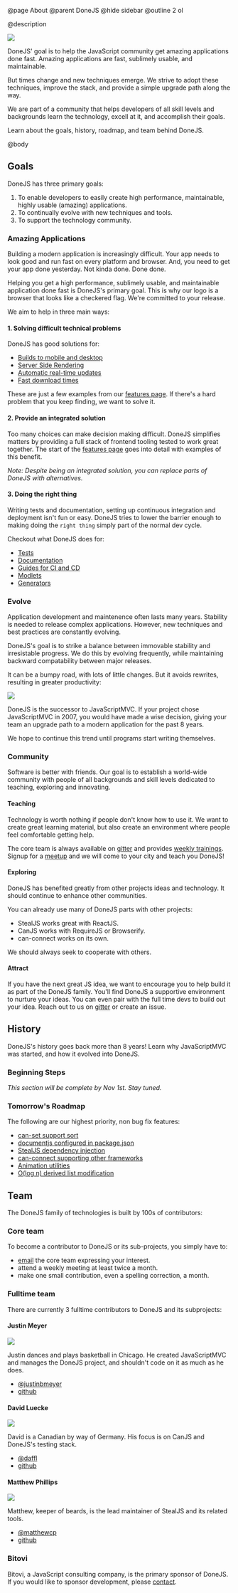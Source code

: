 @page About
@parent DoneJS
@hide sidebar
@outline 2 ol

@description 

<img src="http://blog.bitovi.com/wp-content/uploads/2015/10/donejs-logo-ie.png"/>

DoneJS' goal is to help the JavaScript community get amazing applications done fast.
Amazing applications are fast, sublimely usable, and maintainable.

But times change and new techniques emerge. We strive to adopt these
techniques, improve the stack, and provide a simple upgrade path along the way. 

We are part of a community that helps developers of all skill levels and 
backgrounds learn the technology, excell at it, and accomplish their
goals.

Learn about the goals, history, roadmap, and team behind DoneJS.

@body

## Goals



DoneJS has three primary goals:

1.  To enable developers to easily create high performance, maintainable, highly usable (amazing) applications.
2.  To continually evolve with new techniques and tools.
3.  To support the technology community.

### Amazing Applications

Building a modern application is increasingly difficult. Your app
needs to look good and run fast on every 
platform and browser.  And, you need to get your app done yesterday. 
Not kinda done.  Done done.

Helping you get a high performance, sublimely usable, and maintainable application
done fast is DoneJS's primary goal. This is why our logo
is a browser that looks like a checkered flag. We're committed
to your release. 

We aim to help in three main ways:

#### 1. Solving difficult technical problems

DoneJS has good solutions for:

 - [Builds to mobile and desktop](#section=section_iOS_Android_andDesktopBuilds)
 - [Server Side Rendering](#section=section_Server_SideRendered)
 - [Automatic real-time updates](#section=section_RealTimeConnected)
 - [Fast download times](##section=section_ProgressiveLoading)

These are just a few examples from our [features page](/Features.html). If
there's a hard problem that you keep finding, we want to solve it.

#### 2. Provide an integrated solution

Too many choices can make decision making difficult.  DoneJS simplifies
matters by providing a full stack of frontend tooling tested to work
great together.  The start of the [features page](/Features.html)
goes into detail with examples of this benefit.

_Note: Despite being an integrated solution, you can replace parts of
DoneJS with alternatives._


#### 3. Doing the right thing

Writing tests and documentation, setting up continuous integration and deployment
isn't fun or easy.  DoneJS tries to lower the barrier enough to 
making doing the `right thing` simply part of the normal dev cycle.

Checkout what DoneJS does for:

- [Tests](#section=section_ComprehensiveTesting)
- [Documentation](#section=section_Documentation)
- [Guides for CI and CD](#section=section_ContinuousIntegration_Deployment)
- [Modlets](#section=section_Modlets)
- [Generators](#section=section_Generators)

### Evolve

Application development and maintenence often 
lasts many years. Stability is needed to release complex applications. However,
new techniques and best practices are constantly evolving.

DoneJS's goal is to strike a balance between immovable stability and irresistable
progress.  We do this by evolving frequently, while maintaining backward compatability between major releases. 

It can be a bumpy road, with lots of little changes. But it
avoids rewrites, resulting in greater productivity:  

<img src="http://blog.bitovi.com/wp-content/uploads/2015/10/mountain-climb1.jpg"/>


DoneJS is the successor to JavaScriptMVC. If your project chose JavaScriptMVC in 2007, you would have made a wise decision, giving your team an upgrade path to a modern application for the past 8 years.

We hope to continue this trend until programs start writing themselves.

### Community

Software is better with friends.  Our goal is to establish a world-wide
community with people of all backgrounds and skill levels dedicated to
teaching, exploring and innovating.

#### Teaching

Technology is worth nothing if people don't know how to use it. We want
to create great learning material, but also create an environment 
where people feel comfortable getting help.  

The core team is always available on [gitter](https://gitter.im/donejs/donejs)
and provides [weekly trainings](http://blog.bitovi.com/free-weekly-online-javascript-training/). Signup for a [meetup](/community.html) and we will come to your
city and teach you DoneJS!


#### Exploring
   
DoneJS has benefited greatly from other projects ideas and technology. It should continue to enhance other communities.  

You can already use many of DoneJS parts with other projects:

 - StealJS works great with ReactJS.  
 - CanJS works with RequireJS or Browserify.  
 - can-connect works on its own.  

We should always seek to cooperate with others. 

#### Attract
   
If you have the next great JS idea, we want to encourage you to help build it as part of the DoneJS
family.  You'll find DoneJS a supportive environment to nurture your ideas.  You can even pair with the full time devs to build out your idea. Reach out to us on 
[gitter](https://gitter.im/donejs/donejs) or create an issue.


## History

DoneJS's history goes back more than 8 years!  Learn why JavaScriptMVC was started, and how it evolved into DoneJS.

### Beginning Steps 

_This section will be complete by Nov 1st. Stay tuned._

### Tomorrow's Roadmap

The following are our highest priority, non bug fix features:

- [can-set support sort](https://github.com/canjs/can-set/pull/10)
- [documentjs configured in package.json](https://github.com/bitovi/documentjs/issues/202)
- [StealJS dependency injection](https://github.com/stealjs/steal/issues/509)
- [can-connect supporting other frameworks](https://github.com/canjs/can-connect/issues/42)
- [Animation utilities](https://github.com/canjs/can-animate)
- [O(log n) derived list modification](https://github.com/canjs/can-derive)

## Team

The DoneJS family of technologies is built by 100s of contributors:


### Core team

To become a contributor to DoneJS or its sub-projects, you simply have to:

- [email](mailto:contact@bitovi.com) the core team expressing your interest.
- attend a weekly meeting at least twice a month.
- make one small contribution, even a spelling correction, a month.

### Fulltime team

There are currently 3 fulltime contributors to DoneJS and its subprojects:

#### Justin Meyer

<img src="https://avatars3.githubusercontent.com/u/78602?v=3&s=300"/>

Justin dances and plays basketball in Chicago. He created JavaScriptMVC and manages the
DoneJS project, and shouldn't code on it as much as he does.

- [@justinbmeyer](https://twitter.com/justinbmeyer)
- [github](https://github.com/justinbmeyer)

#### David Luecke

<img src="https://avatars3.githubusercontent.com/u/338316?v=3&s=300"/>

David is a Canadian by way of Germany. His focus is on CanJS and
DoneJS's testing stack.

 - [@daffl](https://twitter.com/daffl)
 - [github](https://github.com/daffl)

#### Matthew Phillips

<img src="https://avatars2.githubusercontent.com/u/361671?v=3&s=300"/>

Matthew, keeper of beards, is the lead maintainer of StealJS and its related tools.

- [@matthewcp](https://twitter.com/matthewcp)
- [github](https://github.com/matthewp)

### Bitovi

Bitovi, a JavaScript consulting company, is the primary sponsor of DoneJS. If you would
like to sponsor development, please [contact](mailto:contact@bitovi.com).


